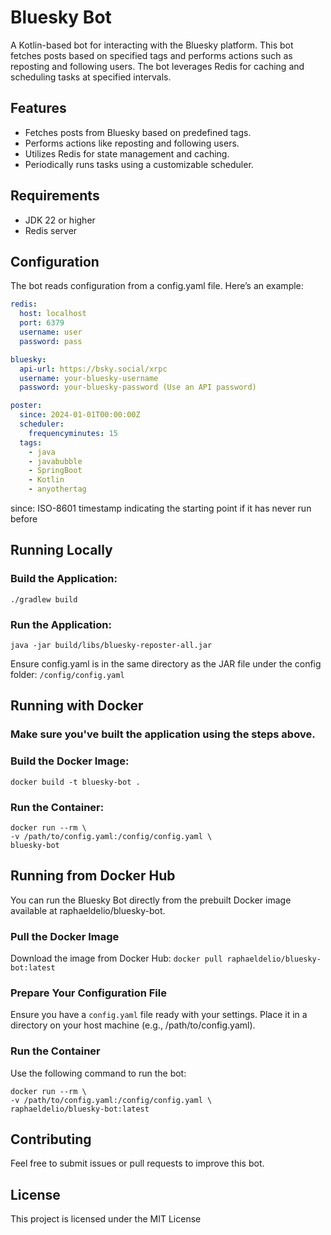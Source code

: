 # Bluesky Bot

A Kotlin-based bot for interacting with the Bluesky platform. This bot fetches posts based on specified tags and performs actions such as reposting and following users. The bot leverages Redis for caching and scheduling tasks at specified intervals.

## Features

- Fetches posts from Bluesky based on predefined tags.
- Performs actions like reposting and following users.
- Utilizes Redis for state management and caching.
- Periodically runs tasks using a customizable scheduler.

## Requirements

- JDK 22 or higher
- Redis server

## Configuration

The bot reads configuration from a config.yaml file. Here’s an example:
```yaml
redis:
  host: localhost
  port: 6379
  username: user
  password: pass

bluesky:
  api-url: https://bsky.social/xrpc
  username: your-bluesky-username
  password: your-bluesky-password (Use an API password)

poster:
  since: 2024-01-01T00:00:00Z
  scheduler:
    frequencyminutes: 15
  tags:
    - java
    - javabubble
    - SpringBoot
    - Kotlin
    - anyothertag
```

since: ISO-8601 timestamp indicating the starting point if it has never run before

## Running Locally

### Build the Application:

`./gradlew build`

### Run the Application:

`java -jar build/libs/bluesky-reposter-all.jar`

Ensure config.yaml is in the same directory as the JAR file under the config folder:
`/config/config.yaml`

## Running with Docker

### Make sure you've built the application using the steps above.

### Build the Docker Image:
```
docker build -t bluesky-bot .
```

### Run the Container:
```
docker run --rm \
-v /path/to/config.yaml:/config/config.yaml \
bluesky-bot
```

## Running from Docker Hub

You can run the Bluesky Bot directly from the prebuilt Docker image available at raphaeldelio/bluesky-bot.

### Pull the Docker Image

Download the image from Docker Hub:
`docker pull raphaeldelio/bluesky-bot:latest`

### Prepare Your Configuration File

Ensure you have a `config.yaml` file ready with your settings. Place it in a directory on your host machine (e.g., /path/to/config.yaml).

### Run the Container

Use the following command to run the bot:
```
docker run --rm \
-v /path/to/config.yaml:/config/config.yaml \
raphaeldelio/bluesky-bot:latest
```

## Contributing

Feel free to submit issues or pull requests to improve this bot.

## License

This project is licensed under the MIT License